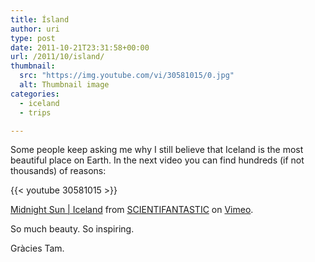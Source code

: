 ```yaml
---
title: Ísland
author: uri
type: post
date: 2011-10-21T23:31:58+00:00
url: /2011/10/island/
thumbnail:
  src: "https://img.youtube.com/vi/30581015/0.jpg"
  alt: Thumbnail image
categories:
  - iceland
  - trips

---
```

Some people keep asking me why I still believe that Iceland is the most beautiful place on Earth. In the next video you can find hundreds (if not thousands) of reasons:

{{< youtube 30581015 >}}</iframe> 

[Midnight Sun | Iceland][1] from [SCIENTIFANTASTIC][2] on [Vimeo][3].

So much beauty. So inspiring.

Gràcies Tam.

 [1]: https://vimeo.com/30581015
 [2]: https://vimeo.com/scientifantastic
 [3]: https://vimeo.com
